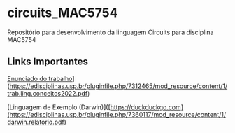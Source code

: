 # circuits_MAC5754
Repositório para desenvolvimento da linguagem Circuits para disciplina MAC5754

## Links Importantes
[Enunciado do trabalho]([https://duckduckgo.com)](https://edisciplinas.usp.br/pluginfile.php/7312465/mod_resource/content/1/trab.ling.conceitos2022.pdf)

[Linguagem de Exemplo (Darwin)]([https://duckduckgo.com](https://edisciplinas.usp.br/pluginfile.php/7360117/mod_resource/content/1/darwin.relatorio.pdf)

